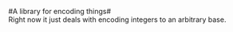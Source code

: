 #A library for encoding things#  
Right now it just deals with encoding integers to an arbitrary base.
